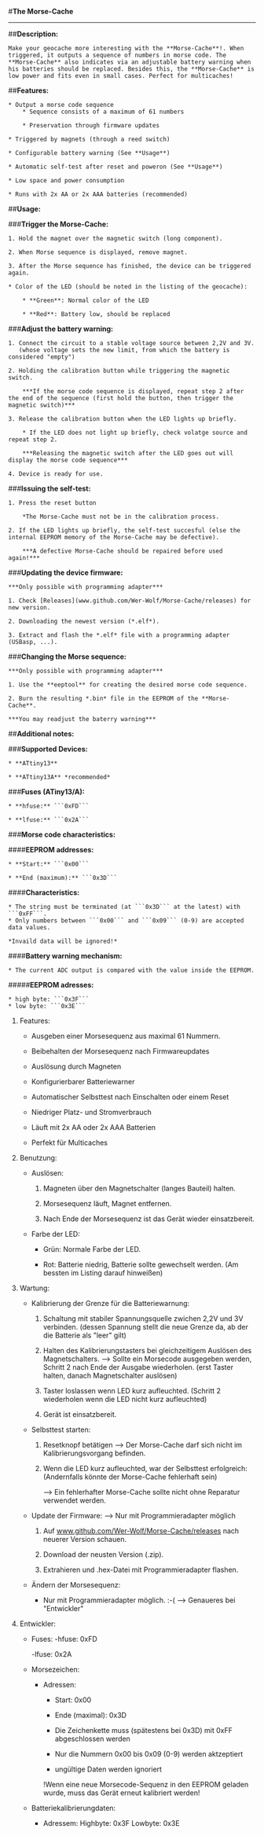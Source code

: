 #**The Morse-Cache**

---

##**Description:**

    Make your geocache more interesting with the **Morse-Cache**!. When triggered, it outputs a sequence of numbers in morse code. The **Morse-Cache** also indicates via an adjustable battery warning when his batteries should be replaced. Besides this, the **Morse-Cache** is low power and fits even in small cases. Perfect for multicaches!

##**Features:**

    * Output a morse code sequence
        * Sequence consists of a maximum of 61 numbers

        * Preservation through firmware updates

    * Triggered by magnets (through a reed switch)

    * Configurable battery warning (See **Usage**)

    * Automatic self-test after reset and poweron (See **Usage**)

    * Low space and power consumption

    * Runs with 2x AA or 2x AAA batteries (recommended)

##**Usage:**

###**Trigger the Morse-Cache:**

    1. Hold the magnet over the magnetic switch (long component).

    2. When Morse sequence is displayed, remove magnet.

    3. After the Morse sequence has finished, the device can be triggered again.

    * Color of the LED (should be noted in the listing of the geocache):

        * **Green**: Normal color of the LED

        * **Red**: Battery low, should be replaced

###**Adjust the battery warning:**

    1. Connect the circuit to a stable voltage source between 2,2V and 3V.
       (whose voltage sets the new limit, from which the battery is considered "empty")
    
    2. Holding the calibration button while triggering the magnetic switch.

        ***If the morse code sequence is displayed, repeat step 2 after the end of the sequence (first hold the button, then trigger the magnetic switch)***

    3. Release the calibration button when the LED lights up briefly.

        * If the LED does not light up briefly, check volatge source and repeat step 2.

        ***Releasing the magnetic switch after the LED goes out will display the morse code sequence***

    4. Device is ready for use.

###**Issuing the self-test:**

    1. Press the reset button

        *The Morse-Cache must not be in the calibration process.

    2. If the LED lights up briefly, the self-test succesful (else the internal EEPROM memory of the Morse-Cache may be defective).

        ***A defective Morse-Cache should be repaired before used again!***
        
###**Updating the device firmware:**
        
    ***Only possible with programming adapter***

    1. Check [Releases](www.github.com/Wer-Wolf/Morse-Cache/releases) for new version.

    2. Downloading the newest version (*.elf*).

    3. Extract and flash the *.elf* file with a programming adapter (USBasp, ...).

###**Changing the Morse sequence:**

    ***Only possible with programming adapter***

    1. Use the **eeptool** for creating the desired morse code sequence.

    2. Burn the resulting *.bin* file in the EEPROM of the **Morse-Cache**.

    ***You may readjust the baterry warning***

##**Additional notes:**

###**Supported Devices:**

    * **ATtiny13**

    * **ATtiny13A** *recommended*

###**Fuses (ATiny13/A):**

    * **hfuse:** ```0xFD```

    * **lfuse:** ```0x2A```

###**Morse code characteristics:**

####**EEPROM addresses:**

    * **Start:** ```0x00```
    
    * **End (maximum):** ```0x3D```

####**Characteristics:**

    * The string must be terminated (at ```0x3D``` at the latest) with ```0xFF```.
    * Only numbers between ```0x00``` and ```0x09``` (0-9) are accepted data values.
    
    *Invaild data will be ignored!*

####**Battery warning mechanism:**

    * The current ADC output is compared with the value inside the EEPROM. 

#####**EEPROM adresses:**

    * high byte: ```0x3F```
    * low byte: ```0x3E```

1. Features:
    - Ausgeben einer Morsesequenz aus maximal 61 Nummern.

    - Beibehalten der Morsesequenz nach Firmwareupdates

    - Auslösung durch Magneten

    - Konfigurierbarer Batteriewarner

    - Automatischer Selbsttest nach Einschalten oder einem Reset

    - Niedriger Platz- und Stromverbrauch

    - Läuft mit 2x AA oder 2x AAA Batterien

    - Perfekt für Multicaches

1. Benutzung:

    - Auslösen:
        1. Magneten über den Magnetschalter (langes Bauteil) halten.

        2. Morsesequenz läuft, Magnet entfernen.

        3. Nach Ende der Morsesequenz ist das Gerät wieder einsatzbereit.

    - Farbe der LED:
        - Grün: Normale Farbe der LED.

        - Rot: Batterie niedrig, Batterie sollte gewechselt werden.
               (Am bessten im Listing darauf hinweißen)

2. Wartung:

    - Kalibrierung der Grenze für die Batteriewarnung:
        1. Schaltung mit stabiler Spannungsquelle zwichen 2,2V und 3V verbinden.
           (dessen Spannung stellt die neue Grenze da, ab der die Batterie als "leer" gilt)
        
        2. Halten des Kalibrierungstasters bei gleichzeitigem Auslösen des Magnetschalters.
            --> Sollte ein Morsecode ausgegeben werden, Schritt 2 nach Ende der Ausgabe wiederholen.
                (erst Taster halten, danach Magnetschalter auslösen)

        3. Taster loslassen wenn LED kurz aufleuchted.
           (Schritt 2 wiederholen wenn die LED nicht kurz aufleuchted)

        4. Gerät ist einsatzbereit.

    - Selbsttest starten:
        1. Resetknopf betätigen
            --> Der Morse-Cache darf sich nicht im Kalibrierungsvorgang befinden.

        2. Wenn die LED kurz aufleuchted, war der Selbsttest erfolgreich:
           (Andernfalls könnte der Morse-Cache fehlerhaft sein)

            --> Ein fehlerhafter Morse-Cache sollte nicht ohne Reparatur verwendet werden.

    - Update der Firmware:
        --> Nur mit Programmieradapter möglich
        1. Auf www.github.com/Wer-Wolf/Morse-Cache/releases nach neuerer Version schauen.

        2. Download der neusten Version (.zip).

        3. Extrahieren und .hex-Datei mit Programmieradapter flashen.

    - Ändern der Morsesequenz:

        - Nur mit Programmieradapter möglich. :-(
            --> Genaueres bei "Entwickler"

3. Entwickler:

    - Fuses:
        -hfuse: 0xFD

        -lfuse: 0x2A

    - Morsezeichen:

        - Adressen:

            - Start: 0x00
            - Ende (maximal): 0x3D

            - Die Zeichenkette muss (spätestens bei 0x3D) mit 0xFF abgeschlossen werden
            - Nur die Nummern 0x00 bis 0x09 (0-9) werden aktzeptiert
            - ungültige Daten werden ignoriert

            !Wenn eine neue Morsecode-Sequenz in den EEPROM geladen wurde, muss das Gerät erneut kalibriert werden!

    - Batteriekalibrierungdaten:

        - Adressem:
            Highbyte: 0x3F
            Lowbyte: 0x3E